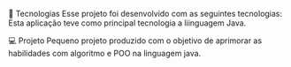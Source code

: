 🚀 Tecnologias
Esse projeto foi desenvolvido com as seguintes tecnologias:
Esta aplicação teve como principal tecnologia a liinguagem Java.


💻 Projeto
Pequeno projeto produzido com o objetivo de aprimorar as habilidades com algoritmo e POO na linguagem java.
